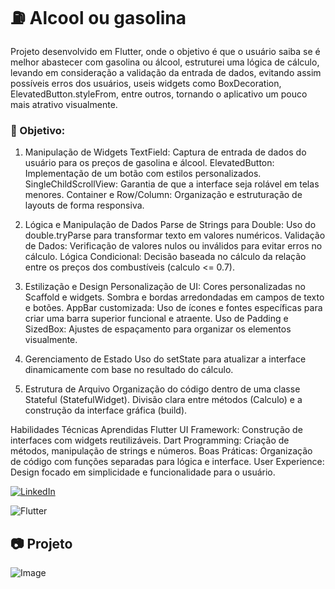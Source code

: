 
# ⛽ Alcool ou gasolina

Projeto desenvolvido em Flutter, onde o objetivo é que o usuário saiba se é melhor abastecer com gasolina ou álcool, estruturei uma lógica de cálculo, levando em consideração a validação da entrada de dados, evitando assim possíveis erros dos usuários, useis widgets como BoxDecoration, ElevatedButton.styleFrom, entre outros, tornando o aplicativo um pouco mais atrativo visualmente.

### 🎯 Objetivo:

1. Manipulação de Widgets 
TextField: Captura de entrada de dados do usuário para os preços de gasolina e álcool.
ElevatedButton: Implementação de um botão com estilos personalizados.
SingleChildScrollView: Garantia de que a interface seja rolável em telas menores.
Container e Row/Column: Organização e estruturação de layouts de forma responsiva.

2. Lógica e Manipulação de Dados
Parse de Strings para Double: Uso do double.tryParse para transformar texto em valores numéricos.
Validação de Dados: Verificação de valores nulos ou inválidos para evitar erros no cálculo.
Lógica Condicional: Decisão baseada no cálculo da relação entre os preços dos combustíveis (calculo <= 0.7).

3. Estilização e Design
Personalização de UI:
Cores personalizadas no Scaffold e widgets.
Sombra e bordas arredondadas em campos de texto e botões.
AppBar customizada: Uso de ícones e fontes específicas para criar uma barra superior funcional e atraente.
Uso de Padding e SizedBox: Ajustes de espaçamento para organizar os elementos visualmente.

4. Gerenciamento de Estado
Uso do setState para atualizar a interface dinamicamente com base no resultado do cálculo.

5. Estrutura de Arquivo
Organização do código dentro de uma classe Stateful (StatefulWidget).
Divisão clara entre métodos (Calculo) e a construção da interface gráfica (build).

Habilidades Técnicas Aprendidas
Flutter UI Framework: Construção de interfaces com widgets reutilizáveis.
Dart Programming: Criação de métodos, manipulação de strings e números.
Boas Práticas: Organização de código com funções separadas para lógica e interface.
User Experience: Design focado em simplicidade e funcionalidade para o usuário. 

[![LinkedIn](https://img.shields.io/badge/LinkedIn-Profile-blue)](https://www.linkedin.com/in/guilhermediascavalcante/)

![Flutter](https://camo.githubusercontent.com/5fbc735c4188a94f0b7e6f40fe727833f16d3d367998d8ee0a9934e5a4a4e327/68747470733a2f2f696d672e736869656c64732e696f2f62616467652f466c75747465722d2532333032353639422e7376673f7374796c653d706c6173746963266c6f676f3d466c7574746572266c6f676f436f6c6f723d7768697465) 

## 📷 Projeto

![Image](https://github.com/user-attachments/assets/c69ded7b-f2c7-4e19-8328-8702f45b481e)










